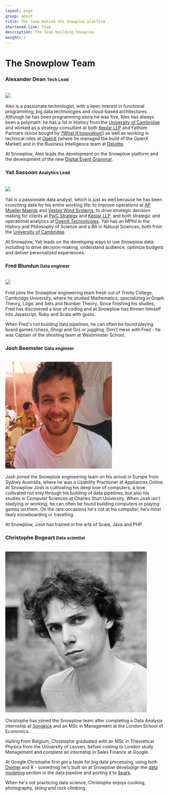 ```yaml
---
layout: page
group: about
title: The team behind the Snowplow platform
shortened-link: Team
description: The team building Snowplow
weight: 2
---
```


# The Snowplow Team

<div class="row">
	<div class="span6">
		<h3>Alexander Dean <small>Tech Lead</small></h3><br>
		<img src="/assets/img/team/alex.png" class="img-rounded" />
		<br>
		<p>Alex is a passionate technologist, with a keen interest in functional programming, big data technologies and cloud-based architectures. Although he has been programming since he was five, Alex has always been a polymath: he has a 1st in History from the <a href="http://www.cam.ac.uk/">University of Cambridge</a> and worked as a strategy consultant at both <a href="http://www.keplarllp.com/">Keplar LLP</a> and Fathom Partners (since bought by <a href="http://www.whatifinnovation.com/">?What If Innovation!</a>) as well as working in technical roles at <a href="http://www.openx.com/">OpenX</a> (where he managed the build of the OpenX Market) and in the Business Intelligence team at <a href="http://www.deloitte.com/view/en_GB/uk/index.htm">Deloitte</a>.</p>
		<p>At Snowplow, Alex leads the development on the Snowplow platform and the development of the new <a href="/blog/2013/08/12/towards-universal-event-analytics-building-an-event-grammar/">Digital Event Grammar</a>.</p>
	</div>
	<div class="span6">
		<h3>Yali Sassoon <small>Analytics Lead</small></h3><br>
		<img src="/assets/img/team/yali.png" class="img-rounded" />
		<br>
		<p>Yali is a passionate data analyst, which is just as well because he has been crunching data for his entire working life: to improve operations at <a href="http://www.maersk.com/pages/default.aspx">AP Moeller Maersk</a> and <a href="http://www.vestas.com/">Vestas Wind Systems</a>, to drive strategic decision making for clients at <a href="http://www.pwc.co.uk/strategy/index.jhtml">PwC Strategy</a> and <a href="http://www.keplarllp.com/">Keplar LLP</a>, and both strategic and operational analytics at <a href="http://www.openx.com/">OpenX Technologies</a>. Yali has an MPhil in the History and Philosophy of Science and a BA in Natural Sciences, both from the <a href="http://www.cam.ac.uk/">University of Cambridge</a>.</p>
		<p>At Snowplow, Yali leads on the developing ways to use Snowplow data: including to drive decision-making, understand audience, optimize budgets and deliver personalized experiences.</p>
	</div>
</div>

<div class="row">
	<div class="span6">
		<h3>Fred Blundun <small>Data engineer</small></h3><br>
		<img src="/assets/img/team/fred.png" class="img-rounded" />
		<p>Fred joins the Snowplow engineering team fresh out of Trinity College, Cambridge University, where he studied Mathematics, specializing in Graph Theory, Logic and Sets and Number Theory. Since finishing his studies, Fred has discovered a love of coding and at Snowplow has thrown himself into Javascript, Ruby and Scala with gusto.</p>
		<p>When Fred's not building data pipelines, he can often be found playing board games (chess, Shogi and Go) or juggling. Don't mess with Fred - he was Captain of the shooting team at Westminster School.</p>
	</div>
	<div class="span6">
		<h3>Josh Beemster <small>Data engineer</small></h3><br>
		<img src="/assets/img/blog/2015/02/josh-beemster.png" class="img-rounded" />
		<br>
		<p>Josh joined the Snowplow engineering team on his arrival in Europe from Sydney Australia, where he was a Usability Practioner at Appliances Online. At Snowplow Josh is cultivating his deep love of computers, a love cultivated not only through his building of data pipelines, but also his studies in Computer Sciences at Charles Sturt University. When Josh isn't studying or working, he can often be found building computers or playing games on them. On the rare occasions he's not at his computer, he's most likely snowboarding or travelling. 
		<p>At Snowplow, Josh has trained in the arts of Scala, Java and PHP.</p>
	</div>
</div>

<div class="row">
	<div class="span6">
		<h3>Christophe Bogeart <small>Data scientist</small></h3><br>
		<img src="/assets/img/team/christophe.jpg" class="img-rounded" />
		<p>Christophe has joined the Snowplow team after completing a Data Analysis internship at <a href="http://www.songkick.com/">Songkick</a> and an MSc in Management at the London School of Economics.</p>
		<p>Hailing from Belgium, Christophe graduated with an MSc in Theoretical Physics from the University of Leuven, before coming to London study Management and complete an internship in Sales Finance at Google.</p>
		<p>At Google Christophe first got a taste for big data processing, using both <a href="http://research.google.com/pubs/pub36632.html">Dremel</a> and R - something he's built on at Snowplow developign the <a href="/analytics/event-dictionaries-and-data-models/data-modeling.html">data modeling</a> section in the data pipeline and porting it to <a href="https://spark.apache.org/">Spark</a>.</p>
		<p>When he's not practicing data science, Christophe enjoys cooking, photography, skiing and rock climbing.</p>
	</div>
</div>